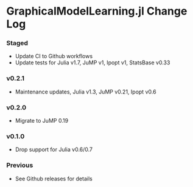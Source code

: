 GraphicalModelLearning.jl Change Log
====================================

### Staged
- Update CI to Github workflows
- Update tests for Julia v1.7, JuMP v1, Ipopt v1, StatsBase v0.33

### v0.2.1
- Maintenance updates, Julia v1.3, JuMP v0.21, Ipopt v0.6

### v0.2.0
- Migrate to JuMP 0.19

### v0.1.0
- Drop support for Julia v0.6/0.7

### Previous
- See Github releases for details

